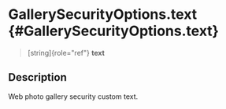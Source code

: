 GallerySecurityOptions.text {#GallerySecurityOptions.text}
===========================

> [string]{role="ref"} **text**

Description
-----------

Web photo gallery security custom text.
